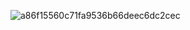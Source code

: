 ![a86f15560c71fa9536b66deec6dc2cec](https://user-images.githubusercontent.com/84142840/174455999-39d51355-6d93-4a2e-9fc8-4ccdddf6b4c5.gif)
